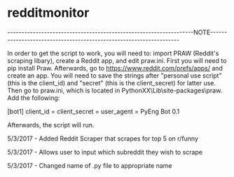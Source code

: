 # redditmonitor
------------------------------------------------------------------NOTE-------------------------------------------------------------------

In order to get the script to work, you will need to: import PRAW (Reddit's scraping libary), create a Reddit app, and edit praw.ini. First you will need to pip install Praw. Afterwards, go to https://www.reddit.com/prefs/apps/ and create an app. You will need to save the strings after "personal use script" (this is the client_id) and "secret" (this is the client_secret) for latter use. Then go to praw.ini, which is located in PythonXX\Lib\site-packages\praw\. Add the following:

[bot1]
client_id = 
client_secret = 
user_agent = PyEng Bot 0.1


Afterwards, the script will run.

5/3/2017 - Added Reddit Scraper that scrapes for top 5 on r/funny

5/3/2017 - Allows user to input which subreddit they wish to scrape

5/3/2017 - Changed name of .py file to appropriate name
